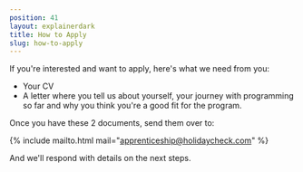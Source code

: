 ```yaml
---
position: 41
layout: explainerdark
title: How to Apply 
slug: how-to-apply
---
```


If you're interested and want to apply, here's what we need from you: 

* Your CV
* A letter where you tell us about yourself, your journey with programming so far and why you think you're a good fit for the program.

Once you have these 2 documents, send them over to: 

{% include mailto.html mail="apprenticeship@holidaycheck.com" %}

And we'll respond with details on the next steps.
